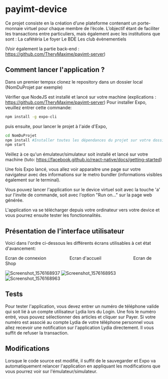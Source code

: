 # payimt-device
Ce projet consiste en la création d’une plateforme contenant un porte-monnaie virtuel pour chaque membre de l’école. L’objectif étant de faciliter les transactions entre particuliers, mais également avec les institutions que sont :  La cafétéria Le foyer Le BDE Les club évènementiels

(Voir également la partie back-end : https://github.com/TheryMaxime/payimt-server)

## Comment lancer l'application ?

Dans un premier tempsx clonez le repository dans un dossier local (NomDuProjet par exemple)

Vérifier que NodeJS est installé et lancé sur votre machine (explications : https://github.com/TheryMaxime/payimt-server)
Pour installer Expo, veuillez entrer cette commande:

```bash
npm install -g expo-cli
```

puis ensuite, pour lancer le projet à l'aide d'Expo,

```bash
cd NomDuProjet
npm install #Installer toutes les dépendances du projet sur votre dossier local
npm start
```
Veillez à ce qu'un émulateur/simulateur soit installé et lancé sur votre machine (tuto: https://facebook.github.io/react-native/docs/getting-started)

Une fois Expo lancé, vous allez voir apparaitre une page sur votre navigateur avec des informations sur le metro bundler (informations visibles également sur le terminal).

Vous pouvez lancer l'application sur le device virtuel soit avec la touche 'a' sur l'invite de commande, soit avec l'option "Run on..." sur la page web générée.

L'application va se télécharger depuis votre ordinateur vers votre device et vous pourrez ensuite tester les fonctionnalités.

## Présentation de l'interface utilisateur

Voici dans l'ordre ci-dessous les différents écrans utilisables à cet état d'avancement:

Ecran de connexion&nbsp;&nbsp;&nbsp;&nbsp;&nbsp;&nbsp;&nbsp;&nbsp;&nbsp;&nbsp;&nbsp;&nbsp;&nbsp;&nbsp;&nbsp;&nbsp;&nbsp;&nbsp;&nbsp;Ecran d'accueil&nbsp;&nbsp;&nbsp;&nbsp;&nbsp;&nbsp;&nbsp;&nbsp;&nbsp;&nbsp;&nbsp;&nbsp;&nbsp;&nbsp;&nbsp;&nbsp;&nbsp;&nbsp;&nbsp;&nbsp;&nbsp;&nbsp;&nbsp;&nbsp;&nbsp;&nbsp;Ecran de Shop

![Screenshot_1576168937](https://user-images.githubusercontent.com/46679443/70732934-9fbb8800-1d09-11ea-922a-6aa75f704d91.png)
![Screenshot_1576168953](https://user-images.githubusercontent.com/46679443/70732940-a21de200-1d09-11ea-913b-07b5bb90b071.png)
![Screenshot_1576168963](https://user-images.githubusercontent.com/46679443/70732947-a4803c00-1d09-11ea-9083-6163f26b6778.png)

## Tests 

Pour tester l'application, vous devez entrer un numéro de téléphone valide qui soit lié à un compte utilisateur Lydia lors du Login. 
Une fois le numéro entré, vous pouvez sélectionner des articles et cliquer sur Payer. Si votre numéro est associé au compte Lydia de votre téléphone personnel vous allez recevoir une notification sur l'application Lydia directement. Il vous suffit de refuser la transaction.


## Modifications

Lorsque le code source est modifié, il suffit de le sauvegarder et Expo va automatiquement relancer l'application en appliquant les modifications que vous pourrez voir sur l'émulateur/simulateur.
